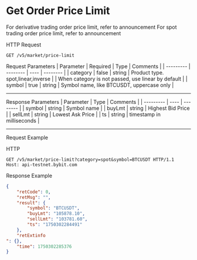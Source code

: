 # Get Order Price Limit
For derivative trading order price limit, refer to announcement
For spot trading order price limit, refer to announcement


HTTP Request
```http
GET /v5/market/price-limit
```

Request Parameters
| Parameter | Required | Type | Comments |
| --------- | -------- | ---- | -------- |
| category | false | string | Product type. spot,linear,inverse |
| When category is not passed, use linear by default |
| symbol | true | string | Symbol name, like BTCUSDT, uppercase only |

---


Response Parameters
| Parameter | Type | Comments |
| --------- | ---- | -------- |
| symbol | string | Symbol name |
| buyLmt | string | Highest Bid Price |
| sellLmt | string | Lowest Ask Price |
| ts | string | timestamp in milliseconds |

---

Request Example

HTTP
 
  
  
  
```http
GET /v5/market/price-limit?category=spot&symbol=BTCUSDT HTTP/1.1
Host: api-testnet.bybit.com
```

Response Example
```json
{
    "retCode": 0,
    "retMsg": "",
    "result": {
        "symbol": "BTCUSDT",
        "buyLmt": "105878.10",
        "sellLmt": "103781.60",
        "ts": "1750302284491"
    },
    "retExtinfo
": {},
    "time": 1750302285376
}
```

